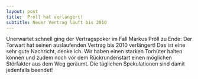 ```yaml
---
layout: post
title:  Pröll hat verlängert!
subtitle: Neuer Vertrag läuft bis 2010
---
```


Unerwartet schnell ging der Vertragspoker im Fall Markus Pröll zu Ende: Der Torwart hat seinen auslaufenden Vertrag bis 2010 verlängert! Das ist eine sehr gute Nachricht, denke ich. Wir haben einen starken Torhüter halten können und zudem noch vor dem Rückrundenstart einen möglichen Störfaktor aus dem Weg geräumt. Die täglichen Spekulationen sind damit jedenfalls beendet!


